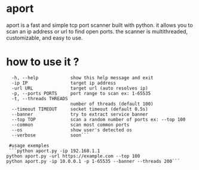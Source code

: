 #    aport
aport is a fast and simple tcp port scanner built with python. it allows you to scan an ip address or url to find open ports. the scanner is multithreaded, customizable, and easy to use.
# how to use it ? 
```options:
  -h, --help            show this help message and exit
  -ip IP                target ip address
  -url URL              target url (auto resolves ip)
  -p, --ports PORTS     port range to scan ex: 1-65535
  -t, --threads THREADS
                        number of threads (default 100)
  --timeout TIMEOUT     socket timeout (default 0.5s)
  --banner              try to extract service banner
  --top TOP             scan a random number of ports ex: --top 100
  --common              scan most common ports
  --os                  show user's detected os
  --verbose             soon```

 #usage exemples
 ```python aport.py -ip 192.168.1.1
python aport.py -url https://example.com --top 100
python aport.py -ip 10.0.0.1 -p 1-65535 --banner --threads 200```

